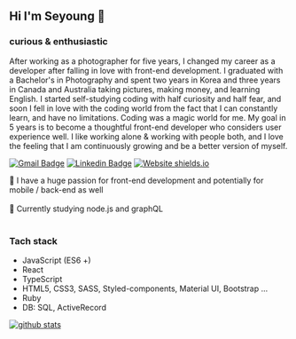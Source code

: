 ## Hi I'm Seyoung 👋
### curious & enthusiastic
After working as a photographer for five years, I changed my career as a developer after falling in love with front-end development. I graduated with a Bachelor's in Photography and spent two years in Korea and three years in Canada and Australia taking pictures, making money, and learning English. I started self-studying coding with half curiosity and half fear, and soon I fell in love with the coding world from the fact that I can constantly learn, and have no limitations. Coding was a magic world for me. My goal in 5 years is to become a thoughtful front-end developer who considers user experience well. I like working alone & working with people both, and I love the feeling that I am continuously growing and be a better version of myself.


[![Gmail Badge](https://img.shields.io/badge/Gmail-red?style=flat-square&logo=Gmail&logoColor=white&mailto:link=seyoungjoodv@gmail.com)](mailto:seyoungjoodv@gmail.com)
[![Linkedin Badge](https://img.shields.io/badge/-LinkedIn-blue?style=flat-square&logo=Linkedin&logoColor=white&link=https://www.linkedin.com/in/seyoungj/)](https://www.linkedin.com/in/seyoungj/)
[![Website shields.io](https://img.shields.io/website/http/shields.io.svg)](https://seyoungjoo.com)

🚀 I have a huge passion for front-end development and potentially for mobile / back-end as well
<br />
<br />
🌱 Currently studying node.js and graphQL 
<br />
<br />
### Tach stack
* JavaScript (ES6 +)
* React
* TypeScript
* HTML5, CSS3, SASS, Styled-components, Material UI, Bootstrap ...
* Ruby
* DB: SQL, ActiveRecord

[![github stats](https://github-readme-stats.vercel.app/api?username=seyoungjoo&show_icons=true&hide_border=true&theme=dracula)](https://github.com/SeyoungJoo)
